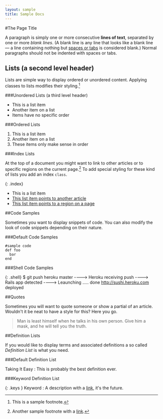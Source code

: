 ```yaml
---
layout: sample
title: Sample Docs
---
```


#The Page Title

A paragraph is simply one or more consecutive **lines of text**, separated by one or more *blank lines*. (A blank line is any line that looks like a blank line — a line containing nothing but [spaces or tabs](http://manual.macromates.com/en/working_with_text#using_spaces_instead_of_tabs) is considered blank.) Normal paragraphs should not be indented with spaces or tabs.

## Lists (a second level header)

Lists are simple way to display ordered or unordered content. Applying classes to lists modifies their styling.[^footnote1]

###Unordered Lists (a third level header)

* This is a list item
* Another item on a list
* Items have no specific order

###Ordered Lists

1. This is a list item
2. Another item on a list
3. These items only make sense in order

###Index Lists

At the top of a document you might want to link to other articles or to specific regions on the current page.[^footnote2] To add special styling for these kind of lists you add an index `class`.

{: .index}
* This is a list item
* [This list item points to another article](#)
* [This list item points to a region on a page](#)

##Code Samples

Sometimes you want to display snippets of code. You can also modify the look of code snippets depending on their nature.

###Default Code Samples

    #sample code
    def foo
      bar
    end

###Shell Code Samples

{: .shell}
    $ git push heroku master
    ----> Heroku receiving push
    ----> Rails app detected
    ----> Leaunching ..... done
          http://sushi.heroku.com deployed

##Quotes

Sometimes you will want to quote someone or show a partial of an article. Wouldn't it be neat to have a style for this? Here you go.

> Man is least himself when he talks in his own person. Give him a mask, and he will tell you the truth.

##Definition Lists

If you would like to display terms and associated definitions a so called *Definition List* is what you need.

###Default Definition List

Taking It Easy
: This is probably the best definition ever.

###Keyword Definition List

{: .keys }
Keyword
: A description with a [link](#), it's the future.


[^footnote1]: This is a sample footnote.
[^footnote2]: Another sample footnote with a [link](#).
